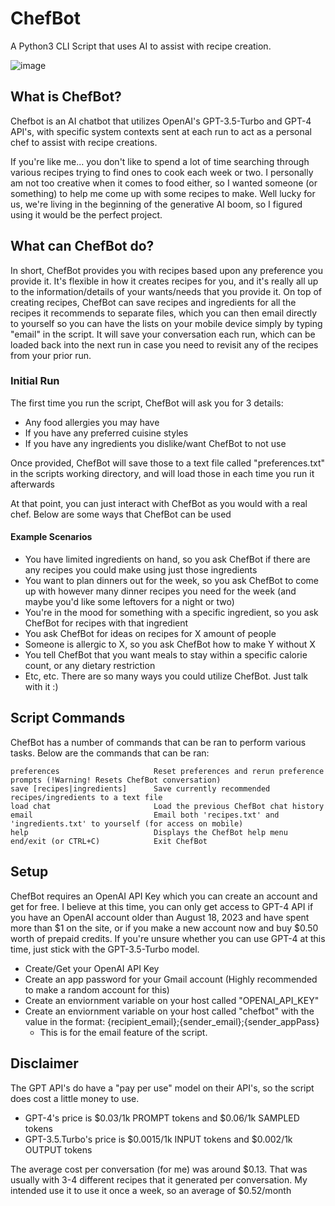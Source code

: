 # ChefBot
A Python3 CLI Script that uses AI to assist with recipe creation. 

![image](https://github.com/zBreeez3y/ChefBot/assets/98996357/bd54b2f3-f71f-4a90-8edf-7861a272fb00)

## What is ChefBot?
Chefbot is an AI chatbot that utilizes OpenAI's GPT-3.5-Turbo and GPT-4 API's, with specific system contexts sent at each run to act as a personal chef to assist with recipe creations. 

If you're like me... you don't like to spend a lot of time searching through various recipes trying to find ones to cook each week or two. I personally am not too creative when it comes to food either, so I wanted someone (or something) to help me come up with some recipes to make. Well lucky for us, we're living in the beginning of the generative AI boom, so I figured using it would be the perfect project. 

## What can ChefBot do? 
In short, ChefBot provides you with recipes based upon any preference you provide it. It's flexible in how it creates recipes for you, and it's really all up to the information/details of your wants/needs that you provide it. On top of creating recipes, ChefBot can save recipes and ingredients for all the recipes it recommends to separate files, which you can then email directly to yourself so you can have the lists on your mobile device simply by typing "email" in the script. It will save your conversation each run, which can be loaded back into the next run in case you need to revisit any of the recipes from your prior run.

### Initial Run
The first time you run the script, ChefBot will ask you for 3 details:
 - Any food allergies you may have
 - If you have any preferred cuisine styles
 - If you have any ingredients you dislike/want ChefBot to not use
   
Once provided, ChefBot will save those to a text file called "preferences.txt" in the scripts working directory, and will load those in each time you run it afterwards

At that point, you can just interact with ChefBot as you would with a real chef. Below are some ways that ChefBot can be used
#### Example Scenarios 
- You have limited ingredients on hand, so you ask ChefBot if there are any recipes you could make using just those ingredients
- You want to plan dinners out for the week, so you ask ChefBot to come up with however many dinner recipes you need for the week (and maybe you'd like some leftovers for a night or two)
- You're in the mood for something with a specific ingredient, so you ask ChefBot for recipes with that ingredient
- You ask ChefBot for ideas on recipes for X amount of people
- Someone is allergic to X, so you ask ChefBot how to make Y without X
- You tell ChefBot that you want meals to stay within a specific calorie count, or any dietary restriction
- Etc, etc. There are so many ways you could utilize ChefBot. Just talk with it :)

## Script Commands
ChefBot has a number of commands that can be ran to perform various tasks. Below are the commands that can be ran: 
```
preferences                     Reset preferences and rerun preference prompts (!Warning! Resets ChefBot conversation)
save [recipes|ingredients]      Save currently recommended recipes/ingredients to a text file
load chat                       Load the previous ChefBot chat history
email                           Email both 'recipes.txt' and 'ingredients.txt' to yourself (for access on mobile)
help                            Displays the ChefBot help menu
end/exit (or CTRL+C)            Exit ChefBot
```

## Setup
ChefBot requires an OpenAI API Key which you can create an account and get for free. I believe at this time, you can only get access to GPT-4 API if you have an OpenAI account older than August 18, 2023 and have spent more than $1 on the site, or if you make a new account now and buy $0.50 worth of prepaid credits. If you're unsure whether you can use GPT-4 at this time, just stick with the GPT-3.5-Turbo model. 
- Create/Get your OpenAI API Key
- Create an app password for your Gmail account (Highly recommended to make a random account for this)
- Create an enviornment variable on your host called "OPENAI_API_KEY"
- Create an enviornment variable on your host called "chefbot" with the value in the format: {recipient_email};{sender_email};{sender_appPass}
   - This is for the email feature of the script.
## Disclaimer
The GPT API's do have a "pay per use" model on their API's, so the script does cost a little money to use. 

- GPT-4's price is $0.03/1k PROMPT tokens and $0.06/1k SAMPLED tokens
- GPT-3.5.Turbo's price is 	$0.0015/1k INPUT tokens and	$0.002/1k OUTPUT tokens

The average cost per conversation (for me) was around $0.13. That was usually with 3-4 different recipes that it generated per conversation. My intended use it to use it once a week, so an average of $0.52/month
